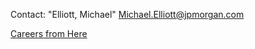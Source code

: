 Contact: "Elliott, Michael" <Michael.Elliott@jpmorgan.com>

[Careers from Here](Careers_from_Here "wikilink")